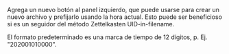 Agrega un nuevo botón al panel izquierdo, que puede usarse para crear un nuevo archivo y prefijarlo usando la hora actual. Esto puede ser beneficioso si es un seguidor del método Zettelkasten UID-in-filename.

El formato predeterminado es una marca de tiempo de 12 dígitos, p. Ej. "202001010000".